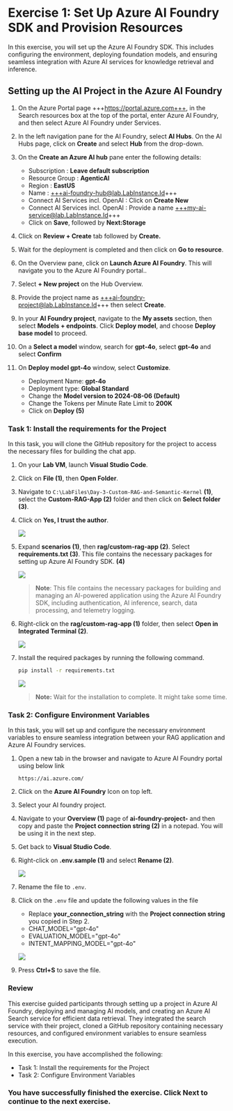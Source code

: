 # Exercise 1: Set Up Azure AI Foundry SDK and Provision Resources 

In this exercise, you will set up the Azure AI Foundry SDK. This includes configuring the environment, deploying foundation models, and ensuring seamless integration with Azure AI services for knowledge retrieval and inference.

## Setting up the AI Project in the Azure AI Foundry


1. On the Azure Portal page +++https://portal.azure.com+++, in the Search resources box at the top of the portal, enter Azure AI Foundry, and then select Azure AI Foundry under Services.


2. In the left navigation pane for the AI Foundry, select **AI Hubs**. On the AI Hubs page, click on **Create** and select **Hub** from the drop-down.


3. On the **Create an Azure AI hub** pane enter the following details:
   - Subscription : **Leave default subscription**
   - Resource Group :  **AgenticAI**
   - Region : **EastUS**
   - Name : +++ai-foundry-hub@lab.LabInstance.Id+++ 
   - Connect AI Services incl. OpenAI : Click on **Create New**
   - Connect AI Services incl. OpenAI : Provide a name +++my-ai-service@lab.LabInstance.Id+++  
   - Click on **Save**, followed by **Next:Storage**

   
4. Click on **Review + Create** tab followed by **Create.**
  
5. Wait for the deployment is completed and then click on **Go to resource**.

6. On the Overview pane, click on **Launch Azure AI Foundry**. This will navigate you to the Azure AI Foundry portal..

7. Select **+ New project** on the Hub Overview.

8. Provide the project name as +++ai-foundry-project@lab.LabInstance.Id+++ then select **Create**.

1. In your **AI Foundry project**, navigate to the **My assets** section, then select **Models + endpoints**. Click **Deploy model**, and choose **Deploy base model** to proceed.

1. On a **Select a model** window, search for **gpt-4o**, select **gpt-4o** and select **Confirm**


1. On **Deploy model gpt-4o** window, select **Customize**.


      - Deployment Name: **gpt-4o**
      - Deployment type: **Global Standard**
      - Change the **Model version to 2024-08-06 (Default)**
      - Change the Tokens per Minute Rate Limit to **200K**
      - Click on **Deploy (5)**


### Task 1: Install the requirements for the Project

In this task, you will clone the GitHub repository for the project to access the necessary files for building the chat app.

1. On your **Lab VM**, launch **Visual Studio Code**.

1. Click on **File (1)**, then **Open Folder**.

1. Navigate to `C:\LabFiles\Day-3-Custom-RAG-and-Semantic-Kernel` **(1)**, select the **Custom-RAG-App (2)** folder and then click on **Select folder (3)**.

1. Click on **Yes, I trust the author**.

    ![](../media/af25.png)

1. Expand **scenarios (1)**, then **rag/custom-rag-app (2)**. Select **requirements.txt (3)**. This file contains the necessary packages for setting up Azure AI Foundry SDK. **(4)**

    ![](../media/af-27.png)

     >**Note**: This file contains the necessary packages for building and managing an AI-powered application using the Azure AI Foundry SDK, including authentication, AI inference, search, data processing, and telemetry logging.

1. Right-click on the **rag/custom-rag-app (1)** folder, then select **Open in Integrated Terminal (2)**.

    ![](../media/af26.png)

1. Install the required packages by running the following command.

    ```bash
    pip install -r requirements.txt
    ```

    ![](../media/af28.png)    

      >**Note:** Wait for the installation to complete. It might take some time.


### Task 2: Configure Environment Variables

In this task, you will set up and configure the necessary environment variables to ensure seamless integration between your RAG application and Azure AI Foundry services.

1. Open a new tab in the browser and navigate to Azure AI Foundry portal using below link

    ```
    https://ai.azure.com/
    ```

1. Click on the **Azure AI Foundry** Icon on top left.
1. Select your AI foundry project.
1. Navigate to your **Overview (1)** page of **ai-foundry-project-<inject key="Deployment ID" enableCopy="false"></inject>** and then copy and paste the **Project connection string (2)** in a notepad. You will be using it in the next step.

1. Get back to **Visual Studio Code**.

1. Right-click on **.env.sample (1)** and select **Rename (2)**.

    ![](../media/af29.png)

1. Rename the file to `.env`.

1. Click on the `.env` file and update the following values in the file

    - Replace **your_connection_string** with the **Project connection string** you copied in Step 2.
    - CHAT_MODEL="gpt-4o"
    - EVALUATION_MODEL="gpt-4o"
    - INTENT_MAPPING_MODEL="gpt-4o"

    ![](../media/focus6.png)

1. Press **Ctrl+S** to save the file.

### Review

This exercise guided participants through setting up a project in Azure AI Foundry, deploying and managing AI models, and creating an Azure AI Search service for efficient data retrieval. They integrated the search service with their project, cloned a GitHub repository containing necessary resources, and configured environment variables to ensure seamless execution.

In this exercise, you have accomplished the following:
- Task 1: Install the requirements for the Project
- Task 2: Configure Environment Variables

### You have successfully finished the exercise. Click **Next** to continue to the next exercise.
